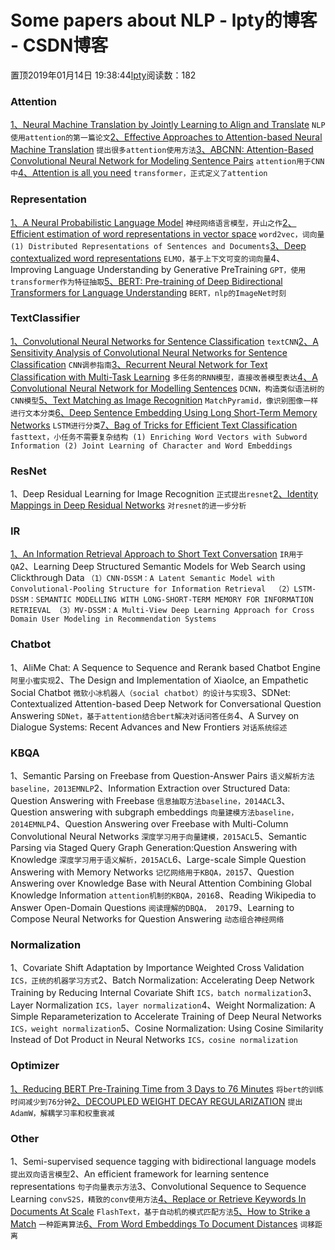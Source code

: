 
# Some papers about NLP - lpty的博客 - CSDN博客

置顶2019年01月14日 19:38:44[lpty](https://me.csdn.net/sinat_33741547)阅读数：182



### Attention
[1、Neural Machine Translation by Jointly Learning to Align and Translate](https://blog.csdn.net/sinat_33741547/article/details/85099103)
`NLP使用attention的第一篇论文`[2、Effective Approaches to Attention-based Neural Machine Translation](https://blog.csdn.net/sinat_33741547/article/details/85293872)
`提出很多attention使用方法`[3、ABCNN: Attention-Based Convolutional Neural Network for Modeling Sentence Pairs](https://blog.csdn.net/sinat_33741547/article/details/85330080)
`attention用于CNN中`[4、Attention is all you need](https://blog.csdn.net/sinat_33741547/article/details/85884052)
`transformer，正式定义了attention`
### Representation
[1、A Neural Probabilistic Language Model](https://blog.csdn.net/sinat_33741547/article/details/78744723)
`神经网络语言模型，开山之作`[2、Efficient estimation of word representations in vector space](https://blog.csdn.net/sinat_33741547/article/details/78759289)
`word2vec，词向量
(1) Distributed Representations of Sentences and Documents`[3、Deep contextualized word representations](https://lpty-nlp.blog.csdn.net/article/details/88965753)
`ELMO，基于上下文可变的词向量`4、Improving Language Understanding by Generative PreTraining
`GPT，使用transformer作为特征抽取`[5、BERT: Pre-training of Deep Bidirectional Transformers for Language Understanding](https://blog.csdn.net/sinat_33741547/article/details/86311310)
`BERT，nlp的ImageNet时刻`
### TextClassifier
[1、Convolutional Neural Networks for Sentence Classification](https://blog.csdn.net/sinat_33741547/article/details/84106589)
`textCNN`[2、A Sensitivity Analysis of Convolutional Neural Networks for Sentence Classification](https://blog.csdn.net/sinat_33741547/article/details/84260482)
`CNN调参指南`[3、Recurrent Neural Network for Text Classification with Multi-Task Learning](https://blog.csdn.net/sinat_33741547/article/details/84838877)
`多任务的RNN模型，直接改善模型表达`[4、A Convolutional Neural Network for Modelling Sentences](https://blog.csdn.net/sinat_33741547/article/details/84960361)
`DCNN，构造类似语法树的CNN模型`[5、Text Matching as Image Recognition](https://blog.csdn.net/sinat_33741547/article/details/80649542)
`MatchPyramid，像识别图像一样进行文本分类`[6、Deep Sentence Embedding Using Long Short-Term Memory Networks](https://blog.csdn.net/sinat_33741547/article/details/80651473)
`LSTM进行分类`[7、Bag of Tricks for Efficient Text Classification](https://blog.csdn.net/sinat_33741547/article/details/78784234)
`fasttext，小任务不需要复杂结构
(1) Enriching Word Vectors with Subword Information
(2) Joint Learning of Character and Word Embeddings`
### ResNet
1、Deep Residual Learning for Image Recognition
`正式提出resnet`[2、Identity Mappings in Deep Residual Networks](https://lpty-nlp.blog.csdn.net/article/details/88657263)
`对resnet的进一步分析`
### IR
[1、An Information Retrieval Approach to Short Text Conversation](https://blog.csdn.net/sinat_33741547/article/details/86742342)
`IR用于QA`2、Learning Deep Structured Semantic Models for Web Search using Clickthrough Data
`（1）CNN-DSSM：A Latent Semantic Model with Convolutional-Pooling Structure for Information Retrieval 
（2）LSTM-DSSM：SEMANTIC MODELLING WITH LONG-SHORT-TERM MEMORY FOR INFORMATION RETRIEVAL
（3）MV-DSSM：A Multi-View Deep Learning Approach for Cross Domain User Modeling in Recommendation Systems`
### Chatbot
1、AliMe Chat: A Sequence to Sequence and Rerank based Chatbot Engine
`阿里小蜜实现`2、The Design and Implementation of XiaoIce, an Empathetic Social Chatbot
`微软小冰机器人（social chatbot）的设计与实现`3、SDNet: Contextualized Attention-based Deep Network for Conversational Question Answering
`SDNet，基于attention结合bert解决对话问答任务`4、A Survey on Dialogue Systems: Recent Advances and New Frontiers
`对话系统综述`
### KBQA
1、Semantic Parsing on Freebase from Question-Answer Pairs
`语义解析方法baseline，2013EMNLP`2、Information Extraction over Structured Data: Question Answering with Freebase
`信息抽取方法baseline，2014ACL`3、 Question answering with subgraph embeddings
`向量建模方法baseline，2014EMNLP`4、Question Answering over Freebase with Multi-Column Convolutional Neural Networks
`深度学习用于向量建模，2015ACL`5、Semantic Parsing via Staged Query Graph Generation:Question Answering with Knowledge
`深度学习用于语义解析，2015ACL`6、Large-scale Simple Question Answering with Memory Networks
`记忆网络用于KBQA，2015`7、Question Answering over Knowledge Base with Neural Attention Combining Global Knowledge Information
`attention机制的KBQA，2016`8、Reading Wikipedia to Answer Open-Domain Questions
`阅读理解的DBQA， 2017`9、Learning to Compose Neural Networks for Question Answering
`动态组合神经网络`
### Normalization
1、Covariate Shift Adaptation by Importance Weighted Cross Validation
`ICS，正统的机器学习方式`2、Batch Normalization: Accelerating Deep Network Training by Reducing Internal Covariate Shift
`ICS，batch normalization`3、Layer Normalization
`ICS，layer normalization`4、Weight Normalization: A Simple Reparameterization to Accelerate Training of Deep Neural Networks
`ICS，weight normalization`5、Cosine Normalization: Using Cosine Similarity Instead of Dot Product in Neural Networks
`ICS，cosine normalization`
### Optimizer
[1、Reducing BERT Pre-Training Time from 3 Days to 76 Minutes](https://blog.csdn.net/sinat_33741547/article/details/89094521)
`将bert的训练时间减少到76分钟`[2、DECOUPLED WEIGHT DECAY REGULARIZATION](https://blog.csdn.net/sinat_33741547/article/details/89153794)
`提出AdamW，解耦学习率和权重衰减`
### Other
1、Semi-supervised sequence tagging with bidirectional language models
`提出双向语言模型`2、An efficient framework for learning sentence representations
`句子向量表示方法`3、Convolutional Sequence to Sequence Learning
`convS2S，精致的conv使用方法`[4、Replace or Retrieve Keywords In Documents At Scale](https://blog.csdn.net/sinat_33741547/article/details/80192004)
`FlashText，基于自动机的模式匹配方法`[5、How to Strike a Match](https://blog.csdn.net/sinat_33741547/article/details/80167616)
`一种距离算法`[6、From Word Embeddings To Document Distances](https://blog.csdn.net/sinat_33741547/article/details/80163719)
`词移距离`

